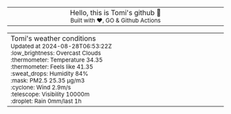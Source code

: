 
<div align="center">
<table>
<tbody>
<td align="center">
<img width="2000" height="0"><br>
Hello, this is Tomi's github 👋<br>
<sup>Built with ❤️, GO & Github Actions</sup><br>
<img width="2000" height="0">
</td>
</tbody>
</table>
</div>
<table>
<tbody>
<td align="left">
<img width="2000" height="0"><br>
Tomi's weather conditions<br>
<sup>Updated at 2024-08-28T06:53:22Z</sup><br>
<sup>:low_brightness: Overcast Clouds</sup><br>
<sup>:thermometer: Temperature 34.35 </sup><br>
<sup>:thermometer: Feels like 41.35</sup><br>
<sup>:sweat_drops: Humidity 84%</sup><br>
<sup>:mask: PM2.5 25.35 μg/m3</sup><br>
<sup>:cyclone: Wind 2.9m/s </sup><br>
<sup>:telescope: Visibility 10000m </sup><br>
<sup>:droplet: Rain 0mm/last 1h </sup><br>
<img width="2000" height="0">
</td>
<td align="left">
<img width="2000" height="0"><br>
<br>
<img width="2000" height="0">
</td>
</tbody>
</table>
</div>
    